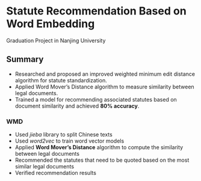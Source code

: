 # Statute Recommendation Based on Word Embedding
Graduation Project in Nanjing University
## Summary 
* Researched and proposed an improved weighted minimum edit distance algorithm for statute standardization.
* Applied Word Mover’s Distance algorithm to measure similarity between legal documents.
* Trained a model for recommending associated statutes based on document similarity and achieved **80% accuracy**.
### WMD
* Used *jieba* library to split Chinese texts
* Used *word2vec* to train word vector models
* Applied **Word Mover’s Distance** algorithm to compute the similarity between legal documents
* Recommended the statutes that need to be quoted based on the most similar legal documents
* Verified recommendation results
